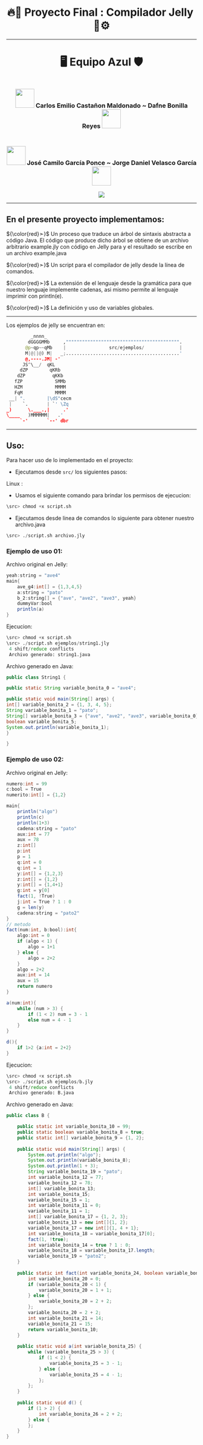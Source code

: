 <div align="center">

# 🔥🤖 **Proyecto Final : Compilador Jelly ​** 🧲⚙️

----
# 🖥️ **Equipo Azul** 🛡️

### <br> <img src="https://media.tenor.com/m6cM9lV-doYAAAAi/batman-batman-beyond.gif" width="50"> **Carlos Emilio Castañon Maldonado** ~ **Dafne Bonilla Reyes** <img src="https://media.tenor.com/EAAxkwW71WcAAAAi/pokemon-pokemon-black-and-white.gif" width="50"> <br> 

### <br> <img src="https://media.tenor.com/0hEQxK9tC7UAAAAi/club-penguin-dance.gif" width="50"> **José Camilo García Ponce** ~ **Jorge Daniel Velasco García** <img src="https://media.tenor.com/rI_0O_9AJ5sAAAAi/nyan-cat-poptart-cat.gif" width="50"> <br> 


[![](https://www.fightersgeneration.com/characters4/warmachine-win1.gif)](https://www.youtube.com/watch?v=pAgnJDJN4VA)

</div>

----

## **En el presente proyecto implementamos:**

${\color{red}➣}$ Un proceso que traduce un árbol de sintaxis abstracta a código Java. 
El código que produce dicho árbol se obtiene de un archivo arbitrario example.jly con código en Jelly para y el resultado se escribe en un archivo example.java

${\color{red}➣}$ Un script para el compilador de jelly desde la línea de comandos.

${\color{red}➣}$ La extensión de el lenguaje desde la gramática para que nuestro lenguaje implemente cadenas, asi
mismo permite al lenguaje imprimir con println(e).

${\color{red}➣}$ La definición y uso de variables globales.

-------------

Los ejemplos de jelly se encuentran en:

```Python
         _nnnn_                      
        dGGGGMMb     ,"""""""""""""""""""""""""""""""""""""""""".
       @p~qp~~qMb    |                src/ejemplos/             |
       M|@||@) M|   _;..........................................'
       @,----.JM| -'
      JS^\__/  qKL
     dZP        qKRb
    dZP          qKKb
   fZP            SMMb
   HZM            MMMM
   FqM            MMMM
 __| ".        |\dS"cecm
 |    `.       | `' \Zq
_)      \.___.,|     .'
\____   )MMMMMM|   .'
     `-'       `--' dbr
```

<!---
ASCII recuperado de https://www.asciiart.eu/computers/linux
-->

--------

## **Uso:**

Para hacer uso de lo implementado en el proyecto:
- Ejecutamos desde `src/` los siguientes pasos:

Linux  : 

- Usamos el siguiente comando para brindar los permisos de ejecucion:

```Python
\src> chmod +x script.sh
```

- Ejecutamos desde linea de comandos lo siguiente para obtener nuestro archivo.java

```Python
\src> ./script.sh archivo.jly
```

### **Ejemplo de uso 01:**

Archivo original en Jelly:

```Java
yeah:string = "ave4"
main{
    ave_g4:int[] = {1,3,4,5}
    a:string = "pato"
    b_2:string[] = {"ave", "ave2", "ave3", yeah}
    dummyVar:bool
    println(a)
}
```

Ejecucion:

```Python
\src> chmod +x script.sh
\src> ./script.sh ejemplos/string1.jly
 4 shift/reduce conflicts
 Archivo generado: string1.java
```

Archivo generado en Java:

```Java
public class String1 {

public static String variable_bonita_0 = "ave4";

public static void main(String[] args) {
int[] variable_bonita_2 = {1, 3, 4, 5};
String variable_bonita_1 = "pato";
String[] variable_bonita_3 = {"ave", "ave2", "ave3", variable_bonita_0};
boolean variable_bonita_5;
System.out.println(variable_bonita_1);
}

}
```

### **Ejemplo de uso 02:**

Archivo original en Jelly:

```Java
numero:int = 99
c:bool = True
numerito:int[] = {1,2}

main{
    println("algo")
    println(c)
    println(1+3)
    cadena:string = "pato"
    aux:int = 77
    aux = 78
    z:int[]
    p:int
    p = 1
    q:int = 0
    q:int = 1
    y:int[] = {1,2,3}
    z:int[] = {1,2}
    y:int[] = {1,4+1}
    g:int = y[0]
    fact(1, !True)
    j:int = True ? 1 : 0
    g = len(y)
    cadena:string = "pato2"
}
// metodo
fact(num:int, b:bool):int{
    algo:int = 0
    if (algo < 1) {
        algo = 1+1
    } else {
        algo = 2+2
    }
    algo = 2+2
    aux:int = 14
    aux = 15
    return numero
}

a(num:int){
    while (num > 3) {
        if (1 < 2) num = 3 - 1
        else num = 4 - 1
    }
}

d(){
    if 1>2 {a:int = 2+2}
}
```

Ejecucion:

```Python
\src> chmod +x script.sh
\src> ./script.sh ejemplos/b.jly
 4 shift/reduce conflicts
 Archivo generado: B.java
```

Archivo generado en Java:

```Java
public class B {

    public static int variable_bonita_10 = 99;
    public static boolean variable_bonita_8 = true;
    public static int[] variable_bonita_9 = {1, 2};
    
    public static void main(String[] args) {
        System.out.println("algo");
        System.out.println(variable_bonita_8);
        System.out.println(1 + 3);
        String variable_bonita_19 = "pato";
        int variable_bonita_12 = 77;
        variable_bonita_12 = 78;
        int[] variable_bonita_13;
        int variable_bonita_15;
        variable_bonita_15 = 1;
        int variable_bonita_11 = 0;
        variable_bonita_11 = 1;
        int[] variable_bonita_17 = {1, 2, 3};
        variable_bonita_13 = new int[]{1, 2};
        variable_bonita_17 = new int[]{1, 4 + 1};
        int variable_bonita_18 = variable_bonita_17[0];
        fact(1, !true);
        int variable_bonita_14 = true ? 1 : 0;
        variable_bonita_18 = variable_bonita_17.length;
        variable_bonita_19 = "pato2";
    }
    
    public static int fact(int variable_bonita_24, boolean variable_bonita_23) {
        int variable_bonita_20 = 0;
        if (variable_bonita_20 < 1) {
            variable_bonita_20 = 1 + 1;
        } else {
            variable_bonita_20 = 2 + 2;
        };
        variable_bonita_20 = 2 + 2;
        int variable_bonita_21 = 14;
        variable_bonita_21 = 15;
        return variable_bonita_10;
    }
    
    public static void a(int variable_bonita_25) {
        while (variable_bonita_25 > 3) {
            if (1 < 2) {
                variable_bonita_25 = 3 - 1;
            } else {
                variable_bonita_25 = 4 - 1;
            };
        };
    }
    
    public static void d() {
        if (1 > 2) {
            int variable_bonita_26 = 2 + 2;
        } else {
        };
    }
}
```
